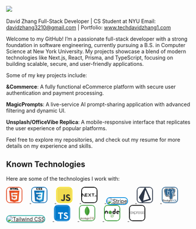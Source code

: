![](https://media0.giphy.com/media/v1.Y2lkPTc5MGI3NjExd3J1MTl2dDZsYmhodDB1azN4YmhnYmRnamw4Z2V1MTluN3RleWYybCZlcD12MV9pbnRlcm5hbF9naWZfYnlfaWQmY3Q9cw/kbLkno7sQeJFOlL6vJ/giphy.webp)

David Zhang
Full-Stack Developer | CS Student at NYU
Email: davidzhang3210@gmail.com | Portfolio: www.techdavidzhang1.com

Welcome to my GitHub! I’m a passionate full-stack developer with a strong foundation in software engineering, currently pursuing a B.S. in Computer Science at New York University. My projects showcase a blend of modern technologies like Next.js, React, Prisma, and TypeScript, focusing on building scalable, secure, and user-friendly applications.

Some of my key projects include:

**&Commerce**: A fully functional eCommerce platform with secure user authentication and payment processing.

**MagicPrompts**: A live-service AI prompt-sharing application with advanced filtering and dynamic UI.

**Unsplash/OfficeVibe Replica**: A mobile-responsive interface that replicates the user experience of popular platforms.

Feel free to explore my repositories, and check out my resume for more details on my experience and skills.

## Known Technologies

Here are some of the technologies I work with:

<p align="left">
  <a href="https://www.w3.org/html/" target="_blank" rel="noreferrer"> 
    <img src="https://raw.githubusercontent.com/devicons/devicon/master/icons/html5/html5-original-wordmark.svg" alt="HTML5" width="40" height="40" style="margin-right: 20px; border: 2px solid #e34c26; border-radius: 10px; background-color: white;"/>
  </a>
  <a href="https://www.w3schools.com/css/" target="_blank" rel="noreferrer">
    <img src="https://raw.githubusercontent.com/devicons/devicon/master/icons/css3/css3-original-wordmark.svg" alt="CSS3" width="40" height="40" style="margin-right: 20px; border: 2px solid #1572B6; border-radius: 10px; background-color: white;"/>
  </a>
  <a href="https://www.javascript.com/" target="_blank" rel="noreferrer">
    <img src="https://raw.githubusercontent.com/devicons/devicon/master/icons/javascript/javascript-original.svg" alt="JavaScript" width="40" height="40" style="margin-right: 20px; border: 2px solid #F7DF1E; border-radius: 10px; background-color: white;"/>
  </a>
  <a href="https://nextjs.org/" target="_blank" rel="noreferrer">
    <img src="https://raw.githubusercontent.com/devicons/devicon/master/icons/nextjs/nextjs-original-wordmark.svg" alt="Next.js" width="40" height="40" style="margin-right: 20px; border: 2px solid #000000; border-radius: 10px; background-color: white;"/>
  </a>
  <a href="https://stripe.com/" target="_blank" rel="noreferrer">
    <img src="https://cdn.worldvectorlogo.com/logos/stripe-3.svg" alt="Stripe" width="40" height="40" style="margin-right: 20px; border: 2px solid #008CDD; border-radius: 10px; background-color: white;"/>
  </a>
  <a href="https://www.prisma.io/" target="_blank" rel="noreferrer">
    <img src="https://raw.githubusercontent.com/devicons/devicon/master/icons/prisma/prisma-original.svg" alt="Prisma" width="40" height="40" style="margin-right: 20px; border: 2px solid #2D3748; border-radius: 10px; background-color: white;"/>
  </a>
  <a href="https://www.postgresql.org/" target="_blank" rel="noreferrer">
    <img src="https://raw.githubusercontent.com/devicons/devicon/master/icons/postgresql/postgresql-original-wordmark.svg" alt="PostgreSQL" width="40" height="40" style="margin-right: 20px; border: 2px solid #336791; border-radius: 10px; background-color: white;"/>
  </a>
  <a href="https://tailwindcss.com/" target="_blank" rel="noreferrer">
    <img src="https://upload.wikimedia.org/wikipedia/commons/d/d5/Tailwind_CSS_Logo.svg" alt="Tailwind CSS" width="40" height="40" style="margin-right: 20px; border: 2px solid #38B2AC; border-radius: 10px; background-color: white;"/>
  </a>
  <a href="https://www.typescriptlang.org/" target="_blank" rel="noreferrer">
    <img src="https://raw.githubusercontent.com/devicons/devicon/master/icons/typescript/typescript-original.svg" alt="TypeScript" width="40" height="40" style="margin-right: 20px; border: 2px solid #007ACC; border-radius: 10px; background-color: white;"/>
  </a>
  <a href="https://www.mongodb.com/" target="_blank" rel="noreferrer">
    <img src="https://raw.githubusercontent.com/devicons/devicon/master/icons/mongodb/mongodb-original-wordmark.svg" alt="MongoDB" width="40" height="40" style="margin-right: 20px; border: 2px solid #47A248; border-radius: 10px; background-color: white;"/>
  </a>
  <a href="https://nodejs.org/" target="_blank" rel="noreferrer">
    <img src="https://raw.githubusercontent.com/devicons/devicon/master/icons/nodejs/nodejs-original-wordmark.svg" alt="Node.js" width="40" height="40" style="margin-right: 20px; border: 2px solid #339933; border-radius: 10px; background-color: white;"/>
  </a>
  <a href="https://expressjs.com/" target="_blank" rel="noreferrer">
    <img src="https://raw.githubusercontent.com/devicons/devicon/master/icons/express/express-original-wordmark.svg" alt="Express.js" width="40" height="40" style="border: 2px solid #000000; border-radius: 10px; background-color: white;"/>
  </a>
</p>

